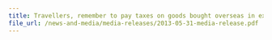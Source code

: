 ```yaml
---
title: Travellers, remember to pay taxes on goods bought overseas in excess of GST relief
file_url: /news-and-media/media-releases/2013-05-31-media-release.pdf
---
```

